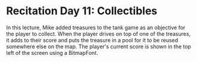# Recitation Day 11: Collectibles #

In this lecture, Mike added treasures to the tank game as an objective for the player to collect. When the player drives on top of one of the treasures, it adds to their score and puts the treasure in a pool for it to be reused somewhere else on the map. The player's current score is shown in the top left of the screen using a BitmapFont.